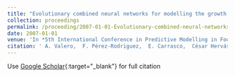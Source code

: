 ```yaml
---
title: "Evolutionary combined neural networks for modelling the growth boundaries for a five strain Staphylococcus cocktail against temperature and pH and water activity"
collection: proceedings
permalink: /proceeding/2007-01-01-Evolutionary-combined-neural-networks-for-modelling-the-growth-boundaries-for-a-five-strain-Staphylococcus-cocktail-against-temperature-and-pH-and-water-activity
date: 2007-01-01
venue: 'In *5th International Conference in Predictive Modelling in Foods (PMF07)*'
citation: ' A. Valero,  F. Pérez-Rodriguez,  E. Carrasco,  César Hervás-Martínez,  Pedro Antonio Gutiérrez,  Juan Carlos Fernández,  R.M. Garcia,  G. Zurera, &quot;Evolutionary combined neural networks for modelling the growth boundaries for a five strain Staphylococcus cocktail against temperature and pH and water activity.&quot; In *5th International Conference in Predictive Modelling in Foods (PMF07)*, 2007, Athens, Greece, pp.291--294.'
---
```

Use [Google Scholar](https://scholar.google.com/scholar?q=Evolutionary+combined+neural+networks+for+modelling+the+growth+boundaries+for+a+five+strain+Staphylococcus+cocktail+against+temperature+and+pH+and+water+activity){:target="_blank"} for full citation